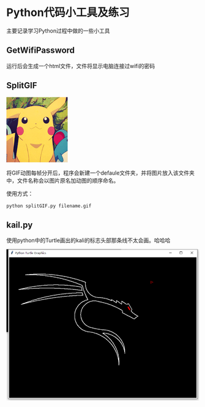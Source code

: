# Python代码小工具及练习

主要记录学习Python过程中做的一些小工具

## GetWifiPassword

运行后会生成一个html文件，文件将显示电脑连接过wifi的密码

## SplitGIF

![皮卡丘](https://github.com/PQ-Glasses/PythonWidget/blob/master/SplitGIF/pq.gif)

将GIF动图每帧分开后，程序会新建一个defaule文件夹，并将图片放入该文件夹中，文件名称会以图片原名加动图的顺序命名。

使用方式：

```bash
python splitGIF.py filename.gif
```

## kail.py

使用python中的Turtle画出的kali的标志头部那条线不太会画。哈哈哈

![kali](https://github.com/PQ-Glasses/PythonWidget/blob/master/image/kali.png)


